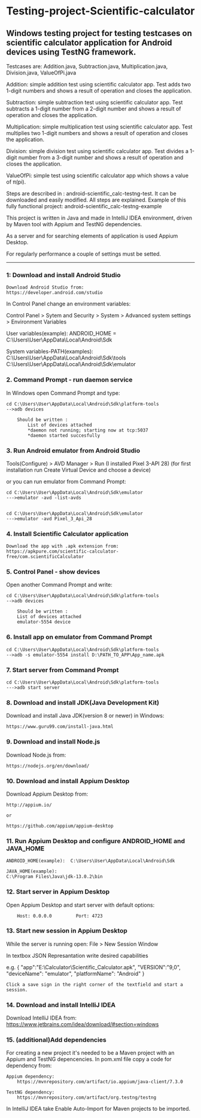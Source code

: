 # Testing-project-Scientific-calculator

 
## Windows testing project for testing testcases on scientific calculator application for Android devices using TestNG framework.

Testcases are:
  Addition.java, 
  Subtraction.java,
  Multiplication.java, 
  Division.java, 
  ValueOfPi.java

Addition: simple addition test using scientific calculator app. Test adds two 1-digit numbers and shows a result of operation and closes the application.

Subtraction: simple subtraction test using scientific calculator app. Test subtracts a 1-digit number from a 2-digit number and shows a result of operation and closes the application.

Multiplication: simple multiplication test using scientific calculator app. Test multiplies two 1-digit numbers and shows a result of operation and closes the application.

Division: simple division test using scientific calculator app. Test divides a 1-digit number from a 3-digit number and shows a result of operation and closes the application.

ValueOfPi: simple test using scientific calculator app which shows a value of π(pi).

Steps are described in : android-scientific_calc-testng-test. It can be downloaded and easily modified. All steps are explained.
Example of this fully functional project:  android-scientific_calc-testng-example


This project is written in Java and made in IntelliJ IDEA environment, driven by Maven tool with Appium and TestNG dependencies.

As a server and for searching elements of application is used Appium Desktop.


For regularly performance a couple of settings must be setted.

_______________________________________________________

### 1: Download and install Android Studio

	Download Android Studio from:
 	https://developer.android.com/studio

In Control Panel change an environment variables:

Control Panel > Sytem and Security > System > Advanced system settings > Environment Variables

User variables(example): 
ANDROID_HOME = C:\Users\User\AppData\Local\Android\Sdk

System variables-PATH(examples):
	C:\Users\User\AppData\Local\Android\Sdk\tools
	C:\Users\User\AppData\Local\Android\Sdk\emulator

### 2. Command Prompt - run daemon service

In Windows open Command Prompt and type:

	cd C:\Users\User\AppData\Local\Android\Sdk\platform-tools    
	-->adb devices

		Should be written : 
			List of devices attached
			*daemon not running; starting now at tcp:5037
			*daemon started succesfully
			


### 3. Run Android emulator from Android Studio

Tools(Configure) > AVD Manager > Run   (I installed Pixel 3-API 28)
(for first installation run Create Virtual Device and choose a device)
	
or you can run emulator from Command Prompt:


	cd C:\Users\User\AppData\Local\Android\Sdk\emulator
	--->emulator -avd -list-avds


	cd C:\Users\User\AppData\Local\Android\Sdk\emulator
	--->emulator -avd Pixel_3_Api_28


### 4. Install Scientific Calculator application

	Download the app with .apk extension from:
	https://apkpure.com/scientific-calculator-free/com.scientificCalculator
	

### 5. Control Panel - show devices
	
Open another Command Prompt and write:

	cd C:\Users\User\AppData\Local\Android\Sdk\platform-tools
	-->adb devices

		Should be written : 
		List of devices attached
		emulator-5554 device



### 6. Install app on emulator from Command Prompt

	cd C:\Users\User\AppData\Local\Android\Sdk\platform-tools
	-->adb -s emulator-5554 install D:\PATH_TO_APP\App_name.apk
	

### 7. Start server from Command Prompt

	cd C:\Users\User\AppData\Local\Android\Sdk\platform-tools
	--->adb start server


### 8. Download and install JDK(Java Development Kit)
	
Download and install Java JDK(version 8 or newer) in Windows:

	https://www.guru99.com/install-java.html


### 9. Download and install Node.js

Download Node.js from: 

	https://nodejs.org/en/download/
	

### 10. Download and install Appium Desktop
	
Download Appium Desktop from:

	http://appium.io/

	or

	https://github.com/appium/appium-desktop


### 11. Run Appium Desktop and configure ANDROID_HOME and JAVA_HOME
	
	ANDROID_HOME(example):  C:\Users\User\AppData\Local\Android\Sdk

	JAVA_HOME(example):
	C:\Program Files\Java\jdk-13.0.2\bin


### 12. Start server in Appium Desktop
	
Open Appium Desktop and start server with default options:

		Host: 0.0.0.0         Port: 4723
		

### 13. Start new session in Appium Desktop

While the server is running open:
File > New Session Window

In textbox JSON Represantation write desired capabilities

e.g.
		{
			"app":"E:\Calculator\Scientific_Calculator.apk",
			"VERSION":"9,0",
			"deviceName": "emulator",
			"platformName": "Android"
		}

	Click a save sign in the right corner of the textfield and start a session.



### 14. Download and install IntelliJ IDEA

 Download IntelliJ IDEA from: https://www.jetbrains.com/idea/download/#section=windows


### 15. (additional)Add dependencies

 For creating a new project it's needed to be a Maven project with an Appium and TestNG depencencies.
 In pom.xml file copy a code for dependency from:
	
 	Appium dependency:
 		https://mvnrepository.com/artifact/io.appium/java-client/7.3.0

 	TestNG dependency:
 		https://mvnrepository.com/artifact/org.testng/testng

 In IntelliJ IDEA take Enable Auto-Import for Maven projects to be imported.








